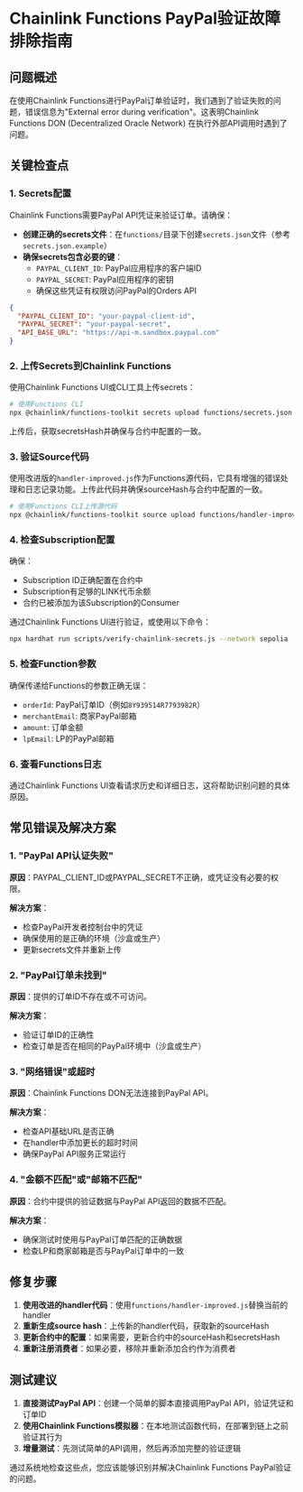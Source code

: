 # Chainlink Functions PayPal验证故障排除指南

## 问题概述

在使用Chainlink Functions进行PayPal订单验证时，我们遇到了验证失败的问题，错误信息为"External error during verification"。这表明Chainlink Functions DON (Decentralized Oracle Network) 在执行外部API调用时遇到了问题。

## 关键检查点

### 1. Secrets配置

Chainlink Functions需要PayPal API凭证来验证订单。请确保：

- **创建正确的secrets文件**：在`functions/`目录下创建`secrets.json`文件（参考`secrets.json.example`）
- **确保secrets包含必要的键**：
  - `PAYPAL_CLIENT_ID`: PayPal应用程序的客户端ID
  - `PAYPAL_SECRET`: PayPal应用程序的密钥
  - 确保这些凭证有权限访问PayPal的Orders API

```json
{
  "PAYPAL_CLIENT_ID": "your-paypal-client-id",
  "PAYPAL_SECRET": "your-paypal-secret",
  "API_BASE_URL": "https://api-m.sandbox.paypal.com"
}
```

### 2. 上传Secrets到Chainlink Functions

使用Chainlink Functions UI或CLI工具上传secrets：

```bash
# 使用Functions CLI
npx @chainlink/functions-toolkit secrets upload functions/secrets.json
```

上传后，获取secretsHash并确保与合约中配置的一致。

### 3. 验证Source代码

使用改进版的`handler-improved.js`作为Functions源代码，它具有增强的错误处理和日志记录功能。上传此代码并确保sourceHash与合约中配置的一致。

```bash
# 使用Functions CLI上传源代码
npx @chainlink/functions-toolkit source upload functions/handler-improved.js
```

### 4. 检查Subscription配置

确保：

- Subscription ID正确配置在合约中
- Subscription有足够的LINK代币余额
- 合约已被添加为该Subscription的Consumer

通过Chainlink Functions UI进行验证，或使用以下命令：

```bash
npx hardhat run scripts/verify-chainlink-secrets.js --network sepolia
```

### 5. 检查Function参数

确保传递给Functions的参数正确无误：

- `orderId`: PayPal订单ID（例如`8Y939514R7793982R`）
- `merchantEmail`: 商家PayPal邮箱
- `amount`: 订单金额
- `lpEmail`: LP的PayPal邮箱

### 6. 查看Functions日志

通过Chainlink Functions UI查看请求历史和详细日志，这将帮助识别问题的具体原因。

## 常见错误及解决方案

### 1. "PayPal API认证失败"

**原因**：PAYPAL_CLIENT_ID或PAYPAL_SECRET不正确，或凭证没有必要的权限。

**解决方案**：
- 检查PayPal开发者控制台中的凭证
- 确保使用的是正确的环境（沙盒或生产）
- 更新secrets文件并重新上传

### 2. "PayPal订单未找到"

**原因**：提供的订单ID不存在或不可访问。

**解决方案**：
- 验证订单ID的正确性
- 检查订单是否在相同的PayPal环境中（沙盒或生产）

### 3. "网络错误"或超时

**原因**：Chainlink Functions DON无法连接到PayPal API。

**解决方案**：
- 检查API基础URL是否正确
- 在handler中添加更长的超时时间
- 确保PayPal API服务正常运行

### 4. "金额不匹配"或"邮箱不匹配"

**原因**：合约中提供的验证数据与PayPal API返回的数据不匹配。

**解决方案**：
- 确保测试时使用与PayPal订单匹配的正确数据
- 检查LP和商家邮箱是否与PayPal订单中的一致

## 修复步骤

1. **使用改进的handler代码**：使用`functions/handler-improved.js`替换当前的handler
2. **重新生成source hash**：上传新的handler代码，获取新的sourceHash
3. **更新合约中的配置**：如果需要，更新合约中的sourceHash和secretsHash
4. **重新注册消费者**：如果必要，移除并重新添加合约作为消费者

## 测试建议

1. **直接测试PayPal API**：创建一个简单的脚本直接调用PayPal API，验证凭证和订单ID
2. **使用Chainlink Functions模拟器**：在本地测试函数代码，在部署到链上之前验证其行为
3. **增量测试**：先测试简单的API调用，然后再添加完整的验证逻辑

通过系统地检查这些点，您应该能够识别并解决Chainlink Functions PayPal验证的问题。 